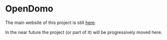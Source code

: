 OpenDomo
==========

The main website of this project is still 
<a title="OpenDomo" href="http://en.opendomo.org">here</a>. 

In the near future the project (or part of it) will be progressively moved here.

